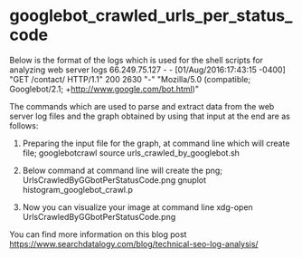 # googlebot_crawled_urls_per_status_code
Below is the format of the logs which is used for the shell scripts for analyzing web server logs 66.249.75.127 - - [01/Aug/2016:17:43:15 -0400] "GET /contact/ HTTP/1.1" 200 2630 "-" "Mozilla/5.0 (compatible; Googlebot/2.1; +http://www.google.com/bot.html)"

The commands which are used to parse and extract data from the web server log files and the graph obtained by using that input at the end are as follows:

1) Preparing the input file for the graph, at command line which will create file; googlebotcrawl 
source urls_crawled_by_googlebot.sh

2) Below command at command line will create the png; UrlsCrawledByGGbotPerStatusCode.png 
gnuplot histogram_googlebot_crawl.p

 3) Now you can visualize your image at command line 
 xdg-open UrlsCrawledByGGbotPerStatusCode.png
 
 You can find more information on this blog post 
 https://www.searchdatalogy.com/blog/technical-seo-log-analysis/
